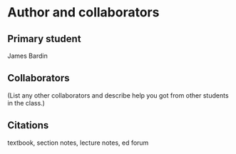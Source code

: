 Author and collaborators
========================

Primary student
---------------
James Bardin


Collaborators
-------------
(List any other collaborators and describe help you got from other students
in the class.)


Citations
---------
textbook, section notes, lecture notes, ed forum
